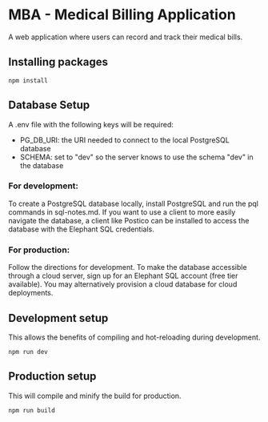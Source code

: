 # MBA - Medical Billing Application
A web application where users can record and track their medical bills.

## Installing packages

```
npm install
```

## Database Setup

A .env file with the following keys will be required:

-   PG_DB_URI: the URI needed to connect to the local PostgreSQL database
-   SCHEMA: set to "dev" so the server knows to use the schema "dev" in the database

### For development:

To create a PostgreSQL database locally, install PostgreSQL and run the pql commands in sql-notes.md.
If you want to use a client to more easily navigate the database, a client like Postico can be installed to access the database with the Elephant SQL credentials.

### For production:

Follow the directions for development.
To make the database accessible through a cloud server, sign up for an Elephant SQL account (free tier available).
You may alternatively provision a cloud database for cloud deployments.

## Development setup

This allows the benefits of compiling and hot-reloading during development.

```
npm run dev
```

## Production setup

This will compile and minify the build for production.

```
npm run build
```
